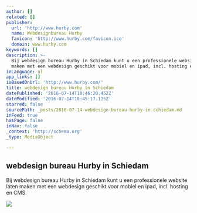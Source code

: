 ```yaml
---
author: []
related: []
publisher:
  url: 'http://www.hurby.com'
  name: Webdesignbureau Hurby
  favicon: 'http://www.hurby.com/favicon.ico'
  domain: www.hurby.com
keywords: []
description: >-
  Bij webdesign bureau Hurby in Schiedam kunt u een professionele website laten
  maken met een webdesign geschikt voor mobiel en ipad, incl. hosting en CMS.
inLanguage: nl
app_links: []
isBasedOnUrl: 'http://www.hurby.com/'
title: webdesign bureau Hurby in Schiedam
datePublished: '2016-07-14T18:46:20.452Z'
dateModified: '2016-07-14T18:45:17.125Z'
starred: false
sourcePath: _posts/2016-07-14-webdesign-bureau-hurby-in-schiedam.md
inFeed: true
hasPage: false
inNav: false
_context: 'http://schema.org'
_type: MediaObject

---
```

<article style=""><h1>webdesign bureau Hurby in Schiedam</h1><p>Bij webdesign bureau Hurby in Schiedam kunt u een professionele website laten maken met een webdesign geschikt voor mobiel en ipad, incl. hosting en CMS.</p><img src="http://www.hurby.com/assets/gallery/37/1241.jpg" /></article>